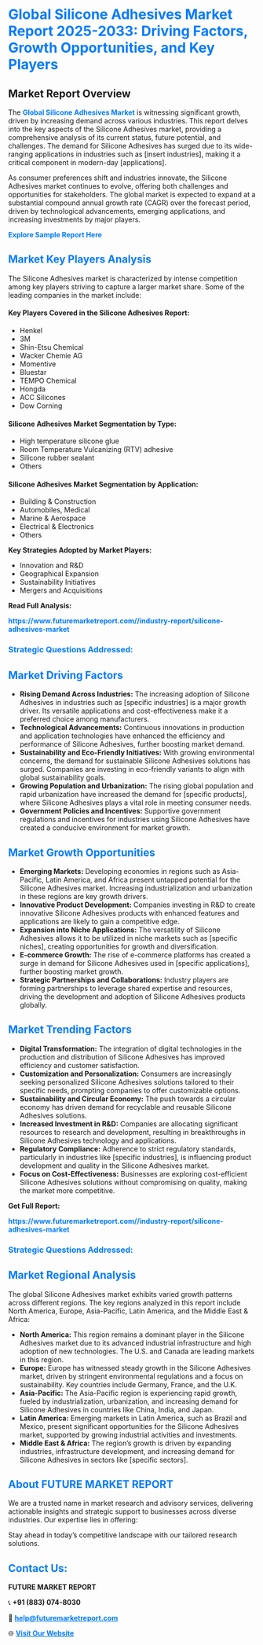 <h1 style="color: #007BFF;">Global Silicone Adhesives Market Report 2025-2033: Driving Factors, Growth Opportunities, and Key Players</h1>

<section id="overview">
<h2>Market Report Overview</h2>
<p>The <a href="https://www.futuremarketreport.com//industry-report/silicone-adhesives-market" style="color: #007BFF; text-decoration: none;"><strong>Global Silicone Adhesives Market</strong></a> is witnessing significant growth, driven by increasing demand across various industries. This report delves into the key aspects of the Silicone Adhesives market, providing a comprehensive analysis of its current status, future potential, and challenges. The demand for Silicone Adhesives has surged due to its wide-ranging applications in industries such as [insert industries], making it a critical component in modern-day [applications].</p>
<p>As consumer preferences shift and industries innovate, the Silicone Adhesives market continues to evolve, offering both challenges and opportunities for stakeholders. The global market is expected to expand at a substantial compound annual growth rate (CAGR) over the forecast period, driven by technological advancements, emerging applications, and increasing investments by major players.</p>
</section>

<section id="overview">
<p><a href="https://www.futuremarketreport.com//request-sample/reportId=90488" style="color: #007BFF; text-decoration: none;"><strong>Explore Sample Report Here</strong></a></p>
</section>

<section id="key-players">
<h2 style="color: #007BFF;">Market Key Players Analysis</h2>
<p>The Silicone Adhesives market is characterized by intense competition among key players striving to capture a larger market share. Some of the leading companies in the market include:</p>
<h4>Key Players Covered in the Silicone Adhesives Report:</h4>
<ul><li>Henkel</li><li>3M</li><li>Shin-Etsu Chemical</li><li>Wacker Chemie AG</li><li>Momentive</li><li>Bluestar</li><li>TEMPO Chemical</li><li>Hongda</li><li>ACC Silicones</li><li>Dow Corning</li></ul>
<h4>Silicone Adhesives Market Segmentation by Type:</h4>
<ul><li>High temperature silicone glue</li><li>Room Temperature Vulcanizing (RTV) adhesive</li><li>Silicone rubber sealant</li><li>Others</li></ul>

<h4>Silicone Adhesives Market Segmentation by Application:</h4>
<ul><li>Building &amp; Construction</li><li>Automobiles, Medical</li><li>Marine &amp; Aerospace</li><li>Electrical &amp; Electronics</li><li>Others</li></ul>
<p><strong>Key Strategies Adopted by Market Players:</strong></p>
<ul>
<li>Innovation and R&D</li>
<li>Geographical Expansion</li>
<li>Sustainability Initiatives</li>
<li>Mergers and Acquisitions</li>
</ul>
</section>

<section>
<p><strong>Read Full Analysis: </strong></p><a href="https://www.futuremarketreport.com//industry-report/silicone-adhesives-market" style="color: #007BFF; text-decoration: none;"><strong>https://www.futuremarketreport.com//industry-report/silicone-adhesives-market</strong></a>
<h3 style="color: #007BFF;">Strategic Questions Addressed:</h3>
</section>

<section id="driving-factors">
<h2 style="color: #007BFF;">Market Driving Factors</h2>
<ul>
<li><strong>Rising Demand Across Industries:</strong> The increasing adoption of Silicone Adhesives in industries such as [specific industries] is a major growth driver. Its versatile applications and cost-effectiveness make it a preferred choice among manufacturers.</li>
<li><strong>Technological Advancements:</strong> Continuous innovations in production and application technologies have enhanced the efficiency and performance of Silicone Adhesives, further boosting market demand.</li>
<li><strong>Sustainability and Eco-Friendly Initiatives:</strong> With growing environmental concerns, the demand for sustainable Silicone Adhesives solutions has surged. Companies are investing in eco-friendly variants to align with global sustainability goals.</li>
<li><strong>Growing Population and Urbanization:</strong> The rising global population and rapid urbanization have increased the demand for [specific products], where Silicone Adhesives plays a vital role in meeting consumer needs.</li>
<li><strong>Government Policies and Incentives:</strong> Supportive government regulations and incentives for industries using Silicone Adhesives have created a conducive environment for market growth.</li>
</ul>
</section>

<section id="growth-opportunities">
<h2 style="color: #007BFF;">Market Growth Opportunities</h2>
<ul>
<li><strong>Emerging Markets:</strong> Developing economies in regions such as Asia-Pacific, Latin America, and Africa present untapped potential for the Silicone Adhesives market. Increasing industrialization and urbanization in these regions are key growth drivers.</li>
<li><strong>Innovative Product Development:</strong> Companies investing in R&D to create innovative Silicone Adhesives products with enhanced features and applications are likely to gain a competitive edge.</li>
<li><strong>Expansion into Niche Applications:</strong> The versatility of Silicone Adhesives allows it to be utilized in niche markets such as [specific niches], creating opportunities for growth and diversification.</li>
<li><strong>E-commerce Growth:</strong> The rise of e-commerce platforms has created a surge in demand for Silicone Adhesives used in [specific applications], further boosting market growth.</li>
<li><strong>Strategic Partnerships and Collaborations:</strong> Industry players are forming partnerships to leverage shared expertise and resources, driving the development and adoption of Silicone Adhesives products globally.</li>
</ul>
</section>

<section id="trending-factors">
<h2 style="color: #007BFF;">Market Trending Factors</h2>
<ul>
<li><strong>Digital Transformation:</strong> The integration of digital technologies in the production and distribution of Silicone Adhesives has improved efficiency and customer satisfaction.</li>
<li><strong>Customization and Personalization:</strong> Consumers are increasingly seeking personalized Silicone Adhesives solutions tailored to their specific needs, prompting companies to offer customizable options.</li>
<li><strong>Sustainability and Circular Economy:</strong> The push towards a circular economy has driven demand for recyclable and reusable Silicone Adhesives solutions.</li>
<li><strong>Increased Investment in R&D:</strong> Companies are allocating significant resources to research and development, resulting in breakthroughs in Silicone Adhesives technology and applications.</li>
<li><strong>Regulatory Compliance:</strong> Adherence to strict regulatory standards, particularly in industries like [specific industries], is influencing product development and quality in the Silicone Adhesives market.</li>
<li><strong>Focus on Cost-Effectiveness:</strong> Businesses are exploring cost-efficient Silicone Adhesives solutions without compromising on quality, making the market more competitive.</li>
</ul>
</section>

<section>
<p><strong>Get Full Report: </strong></p><a href="https://www.futuremarketreport.com//industry-report/silicone-adhesives-market" style="color: #007BFF; text-decoration: none;"><strong>https://www.futuremarketreport.com//industry-report/silicone-adhesives-market</strong></a>
<h3 style="color: #007BFF;">Strategic Questions Addressed:</h3>
</section>


<section id="regional-analysis">
<h2 style="color: #007BFF;">Market Regional Analysis</h2>
<p>The global Silicone Adhesives market exhibits varied growth patterns across different regions. The key regions analyzed in this report include North America, Europe, Asia-Pacific, Latin America, and the Middle East & Africa:</p>
<ul>
<li><strong>North America:</strong> This region remains a dominant player in the Silicone Adhesives market due to its advanced industrial infrastructure and high adoption of new technologies. The U.S. and Canada are leading markets in this region.</li>
<li><strong>Europe:</strong> Europe has witnessed steady growth in the Silicone Adhesives market, driven by stringent environmental regulations and a focus on sustainability. Key countries include Germany, France, and the U.K.</li>
<li><strong>Asia-Pacific:</strong> The Asia-Pacific region is experiencing rapid growth, fueled by industrialization, urbanization, and increasing demand for Silicone Adhesives in countries like China, India, and Japan.</li>
<li><strong>Latin America:</strong> Emerging markets in Latin America, such as Brazil and Mexico, present significant opportunities for the Silicone Adhesives market, supported by growing industrial activities and investments.</li>
<li><strong>Middle East & Africa:</strong> The region’s growth is driven by expanding industries, infrastructure development, and increasing demand for Silicone Adhesives in sectors like [specific sectors].</li>
</ul>
</section>

<footer>
<h2 style="color: #007BFF;">About FUTURE MARKET REPORT</h2>
<p>We are a trusted name in market research and advisory services, delivering actionable insights and strategic support to businesses across diverse industries. Our expertise lies in offering:</p>

<p>Stay ahead in today’s competitive landscape with our tailored research solutions.</p>

<h2 style="color: #007BFF;">Contact Us:</h2>
<p><strong>FUTURE MARKET REPORT</strong></p>
<p>📞 <strong>+91 (883) 074-8030</strong></p>
<p>📧 <strong><a href="mailto:help@futuremarketreport.com" style="color: #007BFF;">help@futuremarketreport.com</a></strong></p>
<p>🌐 <strong><a href="https://www.futuremarketreport.com/" style="color: #007BFF;">Visit Our Website</a></strong></p>
</footer>